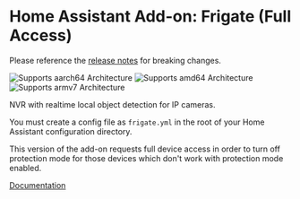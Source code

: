 # Home Assistant Add-on: Frigate (Full Access)

Please reference the [release notes](https://github.com/blakeblackshear/frigate/releases) for breaking changes.

![Supports aarch64 Architecture][aarch64-shield] ![Supports amd64 Architecture][amd64-shield] ![Supports armv7 Architecture][armv7-shield]

NVR with realtime local object detection for IP cameras.

You must create a config file as `frigate.yml` in the root of your Home Assistant configuration directory.

This version of the add-on requests full device access in order to turn off protection mode for those devices which don't work with protection mode enabled.

[Documentation](https://docs.frigate.video)

[Frigate]: https://github.com/blakeblackshear/frigate
[aarch64-shield]: https://img.shields.io/badge/aarch64-yes-green.svg
[amd64-shield]: https://img.shields.io/badge/amd64-yes-green.svg
[armhf-shield]: https://img.shields.io/badge/armhf-no-red.svg
[armv7-shield]: https://img.shields.io/badge/armv7-yes-green.svg
[i386-shield]: https://img.shields.io/badge/i386-no-red.svg
